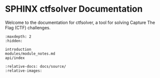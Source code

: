 # SPHINX ctfsolver Documentation

Welcome to the documentation for ctfsolver, a tool for solving Capture The Flag (CTF) challenges.

```{toctree}
:maxdepth: 2
:hidden:

introduction
modules/module_notes.md
api/index
```

```{include} ../../README.md
:relative-docs: docs/source/
:relative-images:
```
